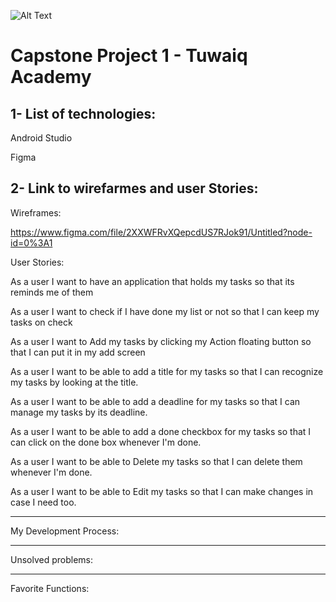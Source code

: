 ![Alt Text](https://camo.githubusercontent.com/37ca472e2afb74974a0314d89af8f470422a79582bed0d188f9927777230195d/68747470733a2f2f6c61756e63682e73612f6173736574732f696d616765732f6c6f676f732f7475776169712d61636164656d792d6c6f676f2e737667)
# Capstone Project 1 - Tuwaiq Academy
## 1- List of technologies:
Android Studio

Figma
## 2- Link to wirefarmes and user Stories:
 Wireframes:
 
https://www.figma.com/file/2XXWFRvXQepcdUS7RJok91/Untitled?node-id=0%3A1

User Stories: 

As a user I want to have an application that holds my tasks so that its reminds me of them 

As a user I want to check if I have done my list or not so that I can keep my tasks on check 

As a user I want to Add my tasks by clicking my  Action floating button so that I can put it in my add screen 

As a user I want to be able to add a title for my tasks so that I can recognize my tasks by looking at the title.

As a user I want to be able to add a deadline for my tasks so that I can manage my tasks by its deadline.

As a user I want to be able to add a done checkbox for my tasks so that I can click on the done box whenever I'm done.

As a user I want to be able to Delete my tasks so that I can delete them whenever I'm done.

As a user I want to be able to Edit my tasks so that I can make changes in case I need too. 

<hr>

My Development Process:

<hr>

Unsolved problems:

<hr>

Favorite Functions:
